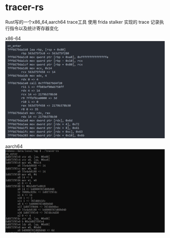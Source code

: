 # tracer-rs

Rust写的一个x86_64,aarch64 trace工具
使用 frida stalker 实现的 trace
记录执行指令以及统计寄存器变化

x86-64
![Image text](https://raw.githubusercontent.com/Mrack/tracer-rs/master/pic/1.png)

aarch64
![Image text](https://raw.githubusercontent.com/Mrack/tracer-rs/master/pic/2.png)
